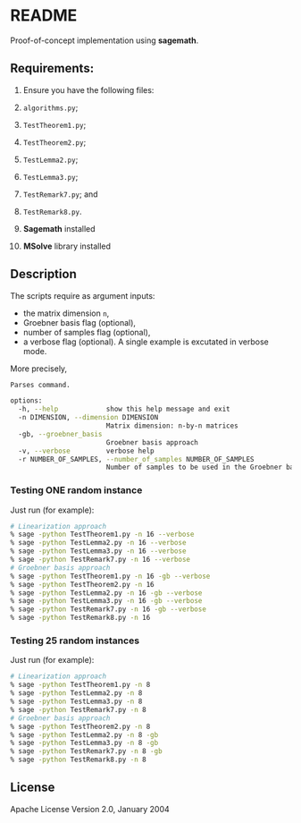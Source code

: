 # README

Proof-of-concept implementation using **sagemath**.

## Requirements:

1. Ensure you have the following files:

  1. `algorithms.py`;
  2. `TestTheorem1.py`;
  3. `TestTheorem2.py`;
  4. `TestLemma2.py`;
  4. `TestLemma3.py`;
  5. `TestRemark7.py`; and
  6. `TestRemark8.py`.

2. **Sagemath** installed

3. **MSolve** library installed


## Description

The scripts require as argument inputs:

- the matrix dimension `n`,
- Groebner basis flag (optional),
- number of samples flag (optional),
- a verbose flag (optional). A single example is excutated in verbose mode.

More precisely,

```bash
Parses command.

options:
  -h, --help            show this help message and exit
  -n DIMENSION, --dimension DIMENSION
                        Matrix dimension: n-by-n matrices
  -gb, --groebner_basis
                        Groebner basis approach
  -v, --verbose         verbose help
  -r NUMBER_OF_SAMPLES, --number_of_samples NUMBER_OF_SAMPLES
                        Number of samples to be used in the Groebner basis approach
```
### Testing ONE random instance

Just run (for example):

```bash
# Linearization approach
% sage -python TestTheorem1.py -n 16 --verbose
% sage -python TestLemma2.py -n 16 --verbose
% sage -python TestLemma3.py -n 16 --verbose
% sage -python TestRemark7.py -n 16 --verbose
# Groebner basis approach
% sage -python TestTheorem1.py -n 16 -gb --verbose
% sage -python TestTheorem2.py -n 16
% sage -python TestLemma2.py -n 16 -gb --verbose
% sage -python TestLemma3.py -n 16 -gb --verbose
% sage -python TestRemark7.py -n 16 -gb --verbose
% sage -python TestRemark8.py -n 16
```

### Testing 25 random instances

Just run (for example):

```bash
# Linearization approach
% sage -python TestTheorem1.py -n 8
% sage -python TestLemma2.py -n 8
% sage -python TestLemma3.py -n 8
% sage -python TestRemark7.py -n 8
# Groebner basis approach
% sage -python TestTheorem2.py -n 8
% sage -python TestLemma2.py -n 8 -gb
% sage -python TestLemma3.py -n 8 -gb
% sage -python TestRemark7.py -n 8 -gb
% sage -python TestRemark8.py -n 8
```


## License

Apache License Version 2.0, January 2004